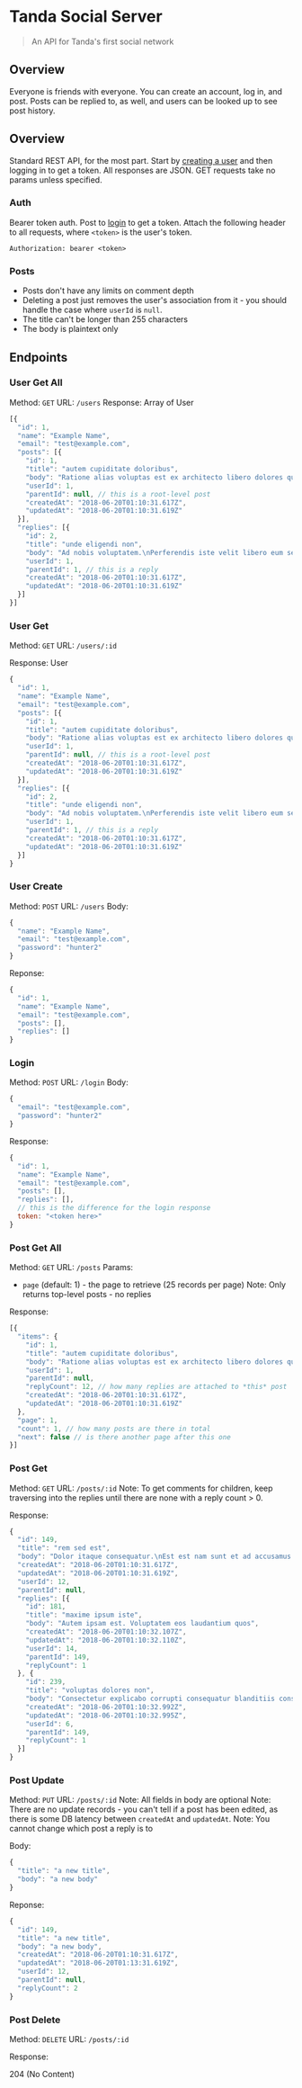 # Tanda Social Server

> An API for Tanda's first social network

## Overview

Everyone is friends with everyone. You can create an account, log in, and post.
Posts can be replied to, as well, and users can be looked up to see post
history.

## Overview

Standard REST API, for the most part. Start by [creating a user](#user-create)
and then logging in to get a token. All responses are JSON. GET requests take no
params unless specified.

### Auth

Bearer token auth. Post to [login](#login) to get a token.
Attach the following header to all requests, where `<token>` is the user's
token.

```
Authorization: bearer <token>
```

### Posts

- Posts don't have any limits on comment depth
- Deleting a post just removes the user's association from it - you should
  handle the case where `userId` is `null`.
- The title can't be longer than 255 characters
- The body is plaintext only

## Endpoints

### User Get All

Method: `GET`
URL: `/users`
Response: Array of User

```js
[{
  "id": 1,
  "name": "Example Name",
  "email": "test@example.com",
  "posts": [{
    "id": 1,
    "title": "autem cupiditate doloribus",
    "body": "Ratione alias voluptas est ex architecto libero dolores quaerat tempore.",
    "userId": 1,
    "parentId": null, // this is a root-level post
    "createdAt": "2018-06-20T01:10:31.617Z",
    "updatedAt": "2018-06-20T01:10:31.619Z"
  }],
  "replies": [{
    "id": 2,
    "title": "unde eligendi non",
    "body": "Ad nobis voluptatem.\nPerferendis iste velit libero eum sequi dignissimos.",
    "userId": 1,
    "parentId": 1, // this is a reply
    "createdAt": "2018-06-20T01:10:31.617Z",
    "updatedAt": "2018-06-20T01:10:31.619Z"
  }]
}]
```

### User Get

Method: `GET`
URL: `/users/:id`

Response: User

```js
{
  "id": 1,
  "name": "Example Name",
  "email": "test@example.com",
  "posts": [{
    "id": 1,
    "title": "autem cupiditate doloribus",
    "body": "Ratione alias voluptas est ex architecto libero dolores quaerat tempore.",
    "userId": 1,
    "parentId": null, // this is a root-level post
    "createdAt": "2018-06-20T01:10:31.617Z",
    "updatedAt": "2018-06-20T01:10:31.619Z"
  }],
  "replies": [{
    "id": 2,
    "title": "unde eligendi non",
    "body": "Ad nobis voluptatem.\nPerferendis iste velit libero eum sequi dignissimos.",
    "userId": 1,
    "parentId": 1, // this is a reply
    "createdAt": "2018-06-20T01:10:31.617Z",
    "updatedAt": "2018-06-20T01:10:31.619Z"
  }]
}
```

### User Create

Method: `POST`
URL: `/users`
Body:

```js
{
  "name": "Example Name",
  "email": "test@example.com",
  "password": "hunter2"
}
```

Reponse:

```js
{
  "id": 1,
  "name": "Example Name",
  "email": "test@example.com",
  "posts": [],
  "replies": []
}
```

### Login

Method: `POST`
URL: `/login`
Body:

```js
{
  "email": "test@example.com",
  "password": "hunter2"
}
```

Response:

```js
{
  "id": 1,
  "name": "Example Name",
  "email": "test@example.com",
  "posts": [],
  "replies": [],
  // this is the difference for the login response
  token: "<token here>"
}
```

### Post Get All

Method: `GET`
URL: `/posts`
Params:
  - `page` (default: 1) - the page to retrieve (25 records per page)
Note: Only returns top-level posts - no replies

Response:

```js
[{
  "items": {
    "id": 1,
    "title": "autem cupiditate doloribus",
    "body": "Ratione alias voluptas est ex architecto libero dolores quaerat tempore.",
    "userId": 1,
    "parentId": null,
    "replyCount": 12, // how many replies are attached to *this* post
    "createdAt": "2018-06-20T01:10:31.617Z",
    "updatedAt": "2018-06-20T01:10:31.619Z"
  },
  "page": 1,
  "count": 1, // how many posts are there in total
  "next": false // is there another page after this one
}]
```

### Post Get

Method: `GET`
URL: `/posts/:id`
Note: To get comments for children, keep traversing into the replies until there
are none with a reply count > 0.

Response:

```js
{
  "id": 149,
  "title": "rem sed est",
  "body": "Dolor itaque consequatur.\nEst est nam sunt et ad accusamus rerum nihil.\nIpsa sint aliquam voluptates atus.\nDicta esse facere tempora velit quia.",
  "createdAt": "2018-06-20T01:10:31.617Z",
  "updatedAt": "2018-06-20T01:10:31.619Z",
  "userId": 12,
  "parentId": null,
  "replies": [{
    "id": 181,
    "title": "maxime ipsum iste",
    "body": "Autem ipsam est. Voluptatem eos laudantium quos",
    "createdAt": "2018-06-20T01:10:32.107Z",
    "updatedAt": "2018-06-20T01:10:32.110Z",
    "userId": 14,
    "parentId": 149,
    "replyCount": 1
  }, {
    "id": 239,
    "title": "voluptas dolores non",
    "body": "Consectetur explicabo corrupti consequatur blanditiis consequatur inventore sed eum iste. Tenetur placeat eritatis enim.",
    "createdAt": "2018-06-20T01:10:32.992Z",
    "updatedAt": "2018-06-20T01:10:32.995Z",
    "userId": 6,
    "parentId": 149,
    "replyCount": 1
  }]
}
```

### Post Update

Method: `PUT`
URL: `/posts/:id`
Note: All fields in body are optional
Note: There are no update records - you can't tell if a post has been edited, as
there is some DB latency between `createdAt` and `updatedAt`.
Note: You cannot change which post a reply is to

Body:

```js
{
  "title": "a new title",
  "body": "a new body"
}
```

Reponse:

```js
{
  "id": 149,
  "title": "a new title",
  "body": "a new body",
  "createdAt": "2018-06-20T01:10:31.617Z",
  "updatedAt": "2018-06-20T01:13:31.619Z",
  "userId": 12,
  "parentId": null,
  "replyCount": 2
}
```

### Post Delete

Method: `DELETE`
URL: `/posts/:id`

Response:

204 (No Content)
